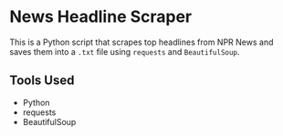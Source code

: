 # News Headline Scraper

This is a Python script that scrapes top headlines from NPR News and saves them into a `.txt` file using `requests` and `BeautifulSoup`.

## Tools Used
- Python
- requests
- BeautifulSoup